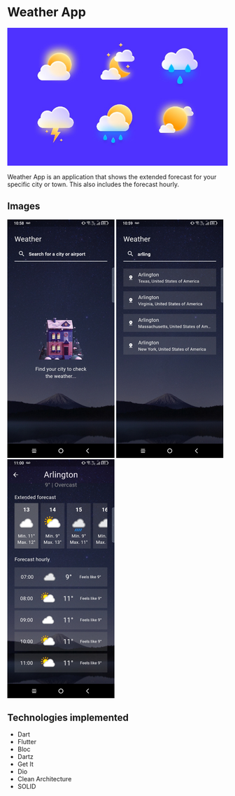 # Weather App
<img src="https://github.com/quitodev/WeatherApp/blob/main/assets/images/banner.jpg?raw=true" width="740">

Weather App is an application that shows the extended forecast for your specific city or town. 
This also includes the forecast hourly.

## Images
<img src="https://github.com/quitodev/WeatherApp/blob/main/assets/images/1.jpg?raw=true" width="245"> <img src="https://github.com/quitodev/WeatherApp/blob/main/assets/images/2.jpg?raw=true" width="245"> <img src="https://github.com/quitodev/WeatherApp/blob/main/assets/images/3.jpg?raw=true" width="245"> 

## Technologies implemented
- Dart
- Flutter
- Bloc
- Dartz
- Get It
- Dio
- Clean Architecture
- SOLID